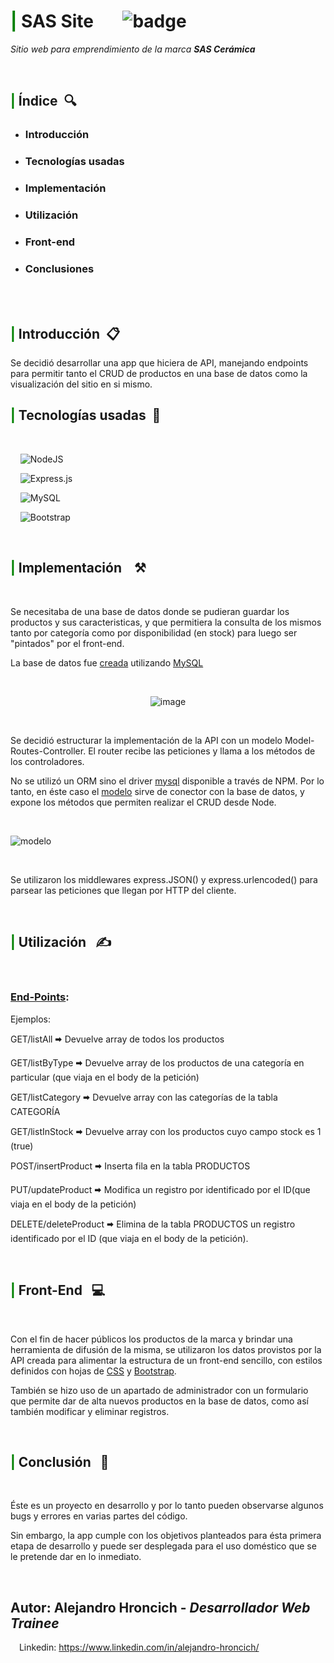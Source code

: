# <span style="color:green">**|**</span> SAS Site &nbsp;&nbsp;&nbsp;&nbsp;&nbsp;    ![badge](https://img.shields.io/badge/Status-in%20progress-yellowgreen)


*Sitio web para emprendimiento de la marca **SAS Cerámica***

<br>

## <span style="color:green">|</span> Índice&nbsp;&nbsp;🔍


- ### <a target= "#introduccion" >Introducción </a>
- ### <a target="#tecnologias">Tecnologías usadas </a>
- ### <a target ="#implementacion"> Implementación </a>
- ### <a target ="#utilizacion"> Utilización </a>
- ### <a target ="#front-end"> Front-end </a>
- ### <a target= "#conclusiones"> Conclusiones </a>

<br>

<br>

## <span id= "introduccion" style="color:green">|</span> Introducción&nbsp;&nbsp;📋

Se decidió desarrollar una app que hiciera de API, manejando endpoints para permitir tanto el CRUD de productos en una base de datos como la visualización del sitio en si mismo. 
<br>

## <span id= "tecnologias" style="color:green">|</span> Tecnologías usadas&nbsp;&nbsp;🧰

<br>

&nbsp;&nbsp;&nbsp;&nbsp;![NodeJS](https://img.shields.io/badge/node.js-6DA55F?style=for-the-badge&logo=node.js&logoColor=white)	

&nbsp;&nbsp;&nbsp;&nbsp;![Express.js](https://img.shields.io/badge/express.js-%23404d59.svg?style=for-the-badge&logo=express&logoColor=%2361DAFB)


&nbsp;&nbsp;&nbsp;&nbsp;![MySQL](https://img.shields.io/badge/mysql-%2300f.svg?style=for-the-badge&logo=mysql&logoColor=white)

&nbsp;&nbsp;&nbsp;&nbsp;![Bootstrap](https://img.shields.io/badge/bootstrap-%23563D7C.svg?style=for-the-badge&logo=bootstrap&logoColor=white)

<br>

## <span id= "implementacion" style="color:green">|</span> Implementación &nbsp;&nbsp;	⚒		

<br>


Se necesitaba de una base de datos donde se pudieran guardar los productos y sus caracteristicas, y que permitiera la consulta de los mismos tanto por categoría como por disponibilidad (en stock) para luego ser "pintados" por el front-end.

La base de datos fue [creada](https://github.com/ahroncich7/Sas/blob/dev2/api/config/DB2.sql) utilizando [MySQL](https://www.mysql.com/) 

<br>

<p align="center">
<img src="https://i.ibb.co/pbd14yC/image.png" alt="image" border="0">
</p>

<br>

Se decidió estructurar la implementación de la API con un modelo Model-Routes-Controller. 
El router recibe las peticiones y llama a los métodos de los controladores. 

No se utilizó un ORM sino el driver [mysql](https://www.npmjs.com/package/mysql) disponible a través de NPM.
Por lo tanto, en éste caso el [modelo](https://github.com/ahroncich7/Sas/blob/dev2/api/model/products.js) sirve de conector con la base de datos, y expone los métodos que permiten realizar el CRUD desde Node.

<br>

![modelo](https://i.ibb.co/xHGcvp6/image.png)

<br>

Se utilizaron los middlewares express.JSON() y express.urlencoded() para parsear las peticiones que llegan por HTTP del cliente.

<br>


## <span id= "utilizacion" style="color:green">|</span> Utilización &nbsp;&nbsp;✍

<br>

### [End-Points]():
Ejemplos:
<br>

GET/listAll 🠮  Devuelve array de todos los productos

GET/listByType 🠮 Devuelve array de los productos de una categoría en particular (que viaja en el body de la petición)

GET/listCategory 🠮 Devuelve array con las categorías de la tabla CATEGORÍA 

GET/listInStock 🠮 Devuelve array con los productos cuyo campo stock es 1 (true)

POST/insertProduct 🠮 Inserta fila en la tabla PRODUCTOS

PUT/updateProduct 🠮 Modifica un registro por identificado por el ID(que viaja en el body de la petición)

DELETE/deleteProduct 🠮 Elimina de la tabla PRODUCTOS un registro identificado por el ID (que viaja en el body de la petición).

<br>


## <span id= "front-end" style="color:green">|</span> Front-End &nbsp;&nbsp;💻

<br>

Con el fin de hacer públicos los productos de la marca y brindar una herramienta de difusión de la misma, se utilizaron los datos provistos por la API creada para alimentar la estructura de un front-end sencillo, con estilos definidos con hojas de [CSS](https://developer.mozilla.org/es/docs/Web/CSS) y [Bootstrap](https://www.getbootstrap.com/).

También se hizo uso de un apartado de administrador con un formulario que permite dar de alta nuevos productos en la base de datos, como así también modificar y eliminar registros.

<br>

## <span id= "conclusion" style="color:green">|</span> Conclusión &nbsp;&nbsp;📜

<br>

Éste es un proyecto en desarrollo y por lo tanto pueden observarse algunos bugs y errores en varias partes del código.

Sin embargo, la app cumple con los objetivos planteados para ésta primera etapa de desarrollo y puede ser desplegada para el uso doméstico que se le pretende dar en lo inmediato.

<br>

## Autor: Alejandro Hroncich - *Desarrollador Web Trainee*

<img width="10px" src="https://cdn-icons-png.flaticon.com/512/174/174857.png"> Linkedin: https://www.linkedin.com/in/alejandro-hroncich/

